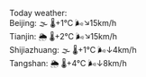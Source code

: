 Today weather:  
Beijing: 🌫  🌡️+1°C 🌬️↘15km/h  
Tianjin: 🌦   🌡️+2°C 🌬️↘15km/h  
Shijiazhuang: 🌫  🌡️+1°C 🌬️↓4km/h  
Tangshan: 🌦   🌡️+4°C 🌬️↓8km/h  
